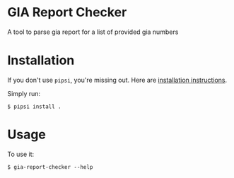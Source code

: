 # GIA Report Checker

A tool to parse gia report for a list of provided gia numbers


# Installation

If you don't use `pipsi`, you're missing out.
Here are [installation instructions](https://github.com/mitsuhiko/pipsi#readme).

Simply run:

    $ pipsi install .


# Usage

To use it:

    $ gia-report-checker --help

